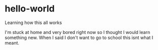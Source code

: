 # hello-world
Learning how this all works

I'm stuck at home and very bored right now so I thought I would learn something new.
When I said I don't want to go to school this isnt what I meant.
